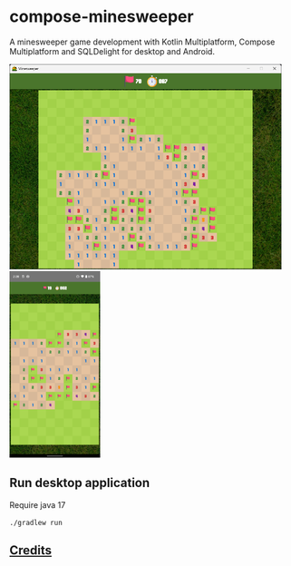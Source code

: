 # compose-minesweeper

A minesweeper game development with Kotlin Multiplatform, Compose Multiplatform and SQLDelight for desktop and Android.

<img src="./doc/minesweeper-desktop.png" width="480">
<img src="./doc/minesweeper-android.png" width="160">

## Run desktop application

Require java 17

```
./gradlew run
```

## [Credits](./CREDITS.md)

